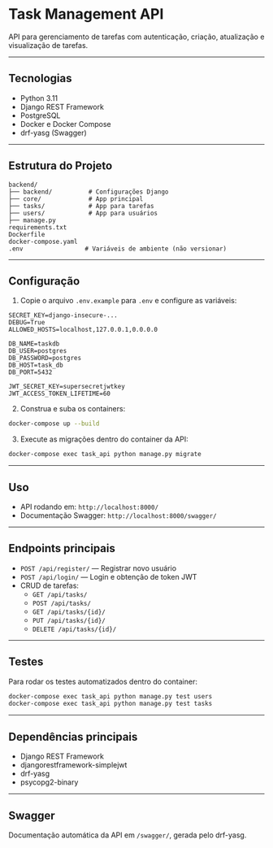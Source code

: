 
# Task Management API

API para gerenciamento de tarefas com autenticação, criação, atualização e visualização de tarefas.

---

## Tecnologias

- Python 3.11
- Django REST Framework
- PostgreSQL
- Docker e Docker Compose
- drf-yasg (Swagger)

---

## Estrutura do Projeto

```
backend/
├── backend/          # Configurações Django
├── core/             # App principal
├── tasks/            # App para tarefas
├── users/            # App para usuários
├── manage.py
requirements.txt
Dockerfile
docker-compose.yaml
.env                 # Variáveis de ambiente (não versionar)
```

---

## Configuração

1. Copie o arquivo `.env.example` para `.env` e configure as variáveis:
```env
SECRET_KEY=django-insecure-...
DEBUG=True
ALLOWED_HOSTS=localhost,127.0.0.1,0.0.0.0

DB_NAME=taskdb
DB_USER=postgres
DB_PASSWORD=postgres
DB_HOST=task_db
DB_PORT=5432

JWT_SECRET_KEY=supersecretjwtkey
JWT_ACCESS_TOKEN_LIFETIME=60
```

2. Construa e suba os containers:
```bash
docker-compose up --build
```

3. Execute as migrações dentro do container da API:
```bash
docker-compose exec task_api python manage.py migrate
```

---

## Uso

- API rodando em: `http://localhost:8000/`
- Documentação Swagger: `http://localhost:8000/swagger/`

---

## Endpoints principais

- `POST /api/register/` — Registrar novo usuário
- `POST /api/login/` — Login e obtenção de token JWT
- CRUD de tarefas:
  - `GET /api/tasks/`
  - `POST /api/tasks/`
  - `GET /api/tasks/{id}/`
  - `PUT /api/tasks/{id}/`
  - `DELETE /api/tasks/{id}/`

---

## Testes

Para rodar os testes automatizados dentro do container:

```bash
docker-compose exec task_api python manage.py test users
docker-compose exec task_api python manage.py test tasks
```

---

## Dependências principais

- Django REST Framework
- djangorestframework-simplejwt
- drf-yasg
- psycopg2-binary

---

## Swagger

Documentação automática da API em `/swagger/`, gerada pelo drf-yasg.

